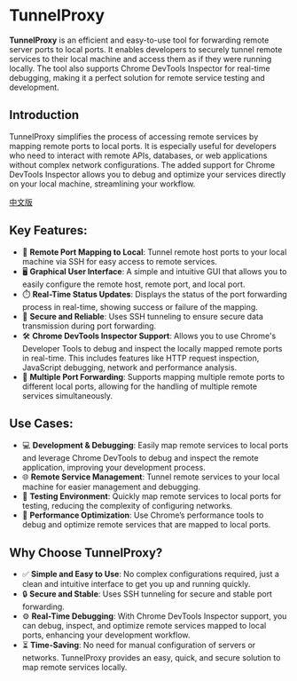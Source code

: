 # TunnelProxy

**TunnelProxy** is an efficient and easy-to-use tool for forwarding remote server ports to local ports. It enables developers to securely tunnel remote services to their local machine and access them as if they were running locally. The tool also supports Chrome DevTools Inspector for real-time debugging, making it a perfect solution for remote service testing and development.

## Introduction

TunnelProxy simplifies the process of accessing remote services by mapping remote ports to local ports. It is especially useful for developers who need to interact with remote APIs, databases, or web applications without complex network configurations. The added support for Chrome DevTools Inspector allows you to debug and optimize your services directly on your local machine, streamlining your workflow.


[中文版](./README-zh.md)

## Key Features:

- 🔌 **Remote Port Mapping to Local**: Tunnel remote host ports to your local machine via SSH for easy access to remote services.
- 🖥️ **Graphical User Interface**: A simple and intuitive GUI that allows you to easily configure the remote host, remote port, and local port.
- ⏱️ **Real-Time Status Updates**: Displays the status of the port forwarding process in real-time, showing success or failure of the mapping.
- 🔐 **Secure and Reliable**: Uses SSH tunneling to ensure secure data transmission during port forwarding.
- 🛠️ **Chrome DevTools Inspector Support**: Allows you to use Chrome's Developer Tools to debug and inspect the locally mapped remote ports in real-time. This includes features like HTTP request inspection, JavaScript debugging, network and performance analysis.
- 🔄 **Multiple Port Forwarding**: Supports mapping multiple remote ports to different local ports, allowing for the handling of multiple remote services simultaneously.

## Use Cases:

- 💻 **Development & Debugging**: Easily map remote services to local ports and leverage Chrome DevTools to debug and inspect the remote application, improving your development process.
- 🌐 **Remote Service Management**: Tunnel remote services to your local machine for easier management and debugging.
- 🧪 **Testing Environment**: Quickly map remote services to local ports for testing, reducing the complexity of configuring networks.
- 🚀 **Performance Optimization**: Use Chrome’s performance tools to debug and optimize remote services that are mapped to local ports.

## Why Choose TunnelProxy?

- ✅ **Simple and Easy to Use**: No complex configurations required, just a clean and intuitive interface to get you up and running quickly.
- 🔒 **Secure and Stable**: Uses SSH tunneling for secure and stable port forwarding.
- ⚙️ **Real-Time Debugging**: With Chrome DevTools Inspector support, you can debug, inspect, and optimize remote services mapped to local ports, enhancing your development workflow.
- ⏳ **Time-Saving**: No need for manual configuration of servers or networks. TunnelProxy provides an easy, quick, and secure solution to map remote services locally.
